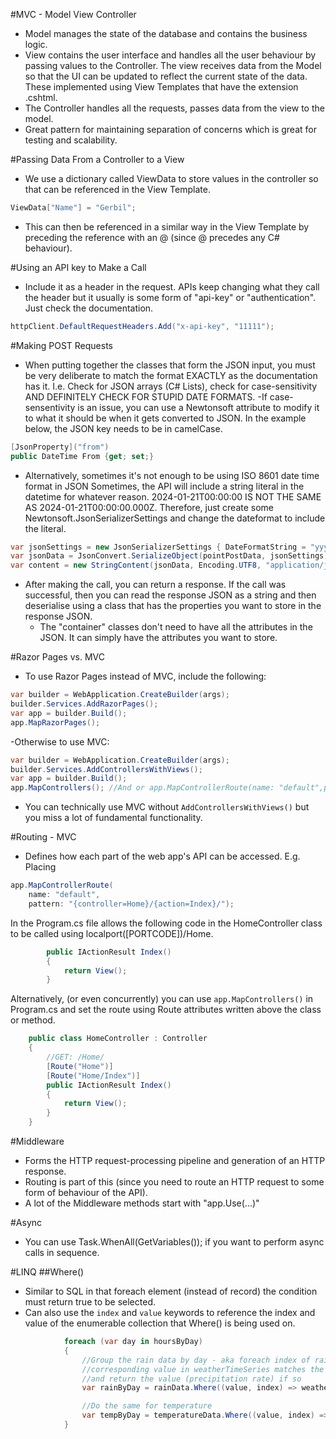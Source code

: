 #MVC - Model View Controller
- Model manages the state of the database and contains the business logic.
- View contains the user interface and handles all the user behaviour by passing values to the Controller. The view receives data from the Model so that the UI can be updated to reflect the current state of the data. These implemented using View Templates that have the extension .cshtml.
- The Controller handles all the requests, passes data from the view to the model.
- Great pattern for maintaining separation of concerns which is great for testing and scalability.

#Passing Data From a Controller to a View
- We use a dictionary called ViewData to store values in the controller so that can be referenced in the View Template.
```C#
ViewData["Name"] = "Gerbil";
```
- This can then be referenced in a similar way in the View Template by preceding the reference with an @ (since @ precedes any C# behaviour).

#Using an API key to Make a Call
- Include it as a header in the request. APIs keep changing what they call the header but it usually is some form of "api-key" or "authentication". Just check the documentation.
```C#
httpClient.DefaultRequestHeaders.Add("x-api-key", "11111");
```

#Making POST Requests
- When putting together the classes that form the JSON input, you must be very deliberate to match the format EXACTLY as the documentation has it. I.e. Check for JSON arrays (C# Lists), check for case-sensitivity AND DEFINITELY CHECK FOR STUPID DATE FORMATS.
-If case-sensentivity is an issue, you can use a Newtonsoft attribute to modify it to what it should be when it gets converted to JSON. In the example below, the JSON key needs to be in camelCase.
```C#
[JsonProperty]("from")
public DateTime From {get; set;} 
```
- Alternatively, sometimes it's not enough to be using ISO 8601 date time format in JSON Sometimes, the API will include a string literal in the datetime for whatever reason. 2024-01-21T00:00:00 IS NOT THE SAME AS 2024-01-21T00:00:00.000Z. Therefore, just create some Newtonsoft.JsonSerializerSettings and change the dateformat to include the literal.
```C#
var jsonSettings = new JsonSerializerSettings { DateFormatString = "yyyy-MM-ddTHH:mm:ss.fffZ" };
var jsonData = JsonConvert.SerializeObject(pointPostData, jsonSettings);
var content = new StringContent(jsonData, Encoding.UTF8, "application/json");
```

- After making the call, you can return a response. If the call was successful, then you can read the response JSON as a string and then deserialise using a class that has the properties you want to store in the response JSON.
  - The "container" classes don't need to have all the attributes in the JSON. It can simply have the attributes you want to store.

#Razor Pages vs. MVC 
- To use Razor Pages instead of MVC, include the following:
```C#
var builder = WebApplication.CreateBuilder(args);
builder.Services.AddRazorPages();
var app = builder.Build();
app.MapRazorPages();
```
-Otherwise to use MVC:
```C#
var builder = WebApplication.CreateBuilder(args);
builder.Services.AddControllersWithViews();
var app = builder.Build();
app.MapControllers(); //And or app.MapControllerRoute(name: "default",pattern: {controller=Home}/{action=Index}");
```
- You can technically use MVC without ```AddControllersWithViews()``` but you miss a lot of fundamental functionality.

#Routing - MVC
- Defines how each part of the web app's API can be accessed.
E.g. Placing
```C#
app.MapControllerRoute(
    name: "default",
    pattern: "{controller=Home}/{action=Index}/");
```
In the Program.cs file allows the following code in the HomeController class to be called using localport([PORTCODE])/Home. 
```C#
        public IActionResult Index()
        {
            return View();
        }
``` 
Alternatively, (or even concurrently) you can use ```app.MapControllers()``` in Program.cs and set the route using Route attributes written above the class or method.
```C#
    public class HomeController : Controller
    {
        //GET: /Home/
        [Route("Home")]
        [Route("Home/Index")]
        public IActionResult Index()
        {
            return View();
        }
    }
```

#Middleware
- Forms the HTTP request-processing pipeline and generation of an HTTP response.
- Routing is part of this (since you need to route an HTTP request to some form of behaviour of the API).
- A lot of the Middleware methods start with "app.Use(...)"

#Async
- You can use Task.WhenAll(GetVariables()); if you want to perform async calls in sequence.

#LINQ
##Where()
- Similar to SQL in that foreach element (instead of record) the condition must return true to be selected.
- Can also use the ```index``` and ```value``` keywords to reference the index and value of the enumerable collection that Where() is being used on.
```C#
            foreach (var day in hoursByDay)
            {
                //Group the rain data by day - aka foreach index of rainData check if the
                //corresponding value in weatherTimeSeries matches the current group's date
                //and return the value (precipitation rate) if so
                var rainByDay = rainData.Where((value, index) => weatherTimeSeries[index].Date == day.Key).ToList();

                //Do the same for temperature
                var tempByDay = temperatureData.Where((value, index) => )
            }
```